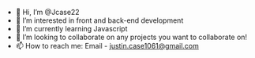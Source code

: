 - 👋 Hi, I’m @Jcase22
- 👀 I’m interested in front and back-end development
- 🌱 I’m currently learning Javascript
- 💞️ I’m looking to collaborate on any projects you want to collaborate on!
- 📫 How to reach me:
     Email - justin.case1061@gmail.com

<!---
Jcase22/Jcase22 is a ✨ special ✨ repository because its `README.md` (this file) appears on your GitHub profile.
You can click the Preview link to take a look at your changes.
--->
